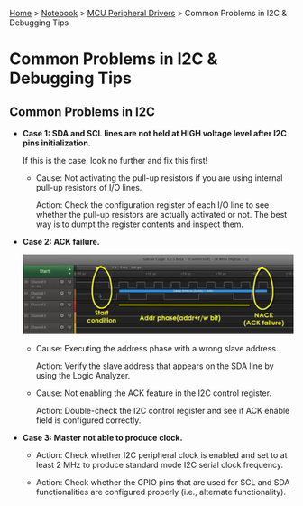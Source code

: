 <a href="../../">Home</a> > <a href="../notebook">Notebook</a> > <a href="./">MCU Peripheral Drivers</a> > Common Problems in I2C & Debugging Tips

# Common Problems in I2C & Debugging Tips



## Common Problems in I2C

* **Case 1: SDA and SCL lines are not held at HIGH voltage level after I2C pins initialization.**

  If this is the case, look no further and fix this first!

  * Cause: Not activating the pull-up resistors if you are using internal pull-up resistors of I/O lines.

    Action: Check the configuration register of each I/O line to see whether the pull-up resistors are actually activated or not. The best way is to dumpt the register contents and inspect them.

* **Case 2: ACK failure.**

  

  <img src="img/i2c-ack-failure.png" alt="i2c-ack-failure" width="900">

  

  * Cause: Executing the address phase with a wrong slave address.

    Action: Verify the slave address that appears on the SDA line by using the Logic Analyzer.

  * Cause: Not enabling the ACK feature in the I2C control register.

    Action: Double-check the I2C control register and see if ACK enable field is configured correctly.

* **Case 3: Master not able to produce clock.**

  * Action: Check whether I2C peripheral clock is enabled and set to at least 2 MHz to produce standard mode I2C serial clock frequency.

  * Action: Check whether the GPIO pins that are used for SCL and SDA functionalities are configured properly (i.e., alternate functionality).
